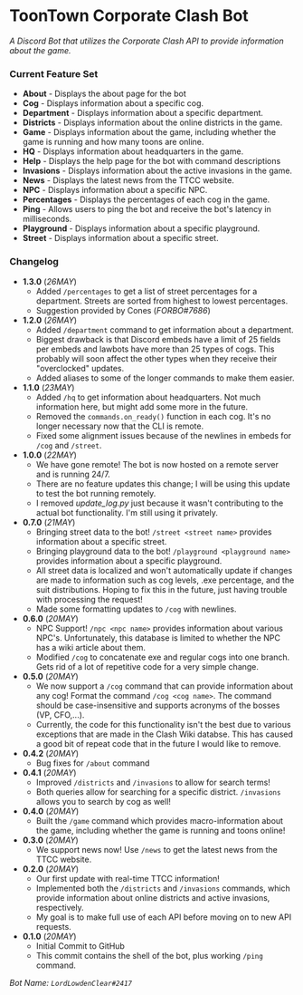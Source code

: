 # ToonTown Corporate Clash Bot
*A Discord Bot that utilizes the Corporate Clash API to provide information about the game.*

### Current Feature Set
* **About** - Displays the about page for the bot
* **Cog** - Displays information about a specific cog.
* **Department** - Displays information about a specific department.
* **Districts** - Displays information about the online districts in the game.
* **Game** - Displays information about the game, including whether the game is running and how many toons are online.
* **HQ** - Displays information about headquarters in the game.
* **Help** - Displays the help page for the bot with command descriptions
* **Invasions** - Displays information about the active invasions in the game.
* **News** - Displays the latest news from the TTCC website.
* **NPC** - Displays information about a specific NPC.
* **Percentages** - Displays the percentages of each cog in the game.
* **Ping** - Allows users to ping the bot and receive the bot's latency in milliseconds.
* **Playground** - Displays information about a specific playground.
* **Street** - Displays information about a specific street.

### Changelog
* **1.3.0** (*26MAY*)
  * Added `/percentages` to get a list of street percentages for a department.  Streets are sorted from highest to lowest percentages.
  * Suggestion provided by Cones (*FORBO#7686*)
* **1.2.0** (*26MAY*)
  * Added `/department` command to get information about a department.
  * Biggest drawback is that Discord embeds have a limit of 25 fields per embeds and lawbots have more than 25 types of cogs.  This probably will soon affect the other types when they receive their "overclocked" updates.
  * Added aliases to some of the longer commands to make them easier.
* **1.1.0** (*23MAY*)
  * Added `/hq` to get information about headquarters.  Not much information here, but might add some more in the future.
  * Removed the `commands.on_ready()` function in each cog.  It's no longer necessary now that the CLI is remote.
  * Fixed some alignment issues because of the newlines in embeds for `/cog` and `/street`.
* **1.0.0** (*22MAY*)
  * We have gone remote! The bot is now hosted on a remote server and is running 24/7.
  * There are no feature updates this change; I will be using this update to test the bot running remotely.
  * I removed *update_log.py* just because it wasn't contributing to the actual bot functionality.  I'm still using it privately.
* **0.7.0** (*21MAY*)
  * Bringing street data to the bot! `/street <street name>` provides information about a specific street.
  * Bringing playground data to the bot! `/playground <playground name>` provides information about a specific playground.
  * All street data is localized and won't automatically update if changes are made to information such as cog levels, .exe percentage, and the suit distributions.  Hoping to fix this in the future, just having trouble with processing the request!
  * Made some formatting updates to `/cog` with newlines.
* **0.6.0** (*20MAY*)
  * NPC Support! `/npc <npc name>` provides information about various NPC's.  Unfortunately, this database is limited to whether the NPC has a wiki article about them.
  * Modified `/cog` to concatenate exe and regular cogs into one branch.  Gets rid of a lot of repetitive code for a very simple change.
* **0.5.0** (*20MAY*)
  * We now support a `/cog` command that can provide information about any cog! Format the command `/cog <cog name>`.  The command should be case-insensitive and supports acronyms of the bosses (VP, CFO,...).
  * Currently, the code for this functionality isn't the best due to various exceptions that are made in the Clash Wiki databse.  This has caused a good bit of repeat code that in the future I would like to remove.
* **0.4.2** (*20MAY*)
  * Bug fixes for `/about` command
* **0.4.1** (*20MAY*)
  * Improved `/districts` and `/invasions` to allow for search terms!
  * Both queries allow for searching for a specific district.  `/invasions` allows you to search by cog as well!
* **0.4.0** (*20MAY*)
  * Built the `/game` command which provides macro-information about the game, including whether the game is running and toons online!
* **0.3.0** (*20MAY*)
  * We support news now! Use `/news` to get the latest news from the TTCC website.
* **0.2.0** (*20MAY*)
  * Our first update with real-time TTCC information!
  * Implemented both the `/districts` and `/invasions` commands, which provide information about online districts and active invasions, respectively.
  * My goal is to make full use of each API before moving on to new API requests.
* **0.1.0** (*20MAY*)
  * Initial Commit to GitHub
  * This commit contains the shell of the bot, plus working `/ping` command.

*Bot Name: `LordLowdenClear#2417`*